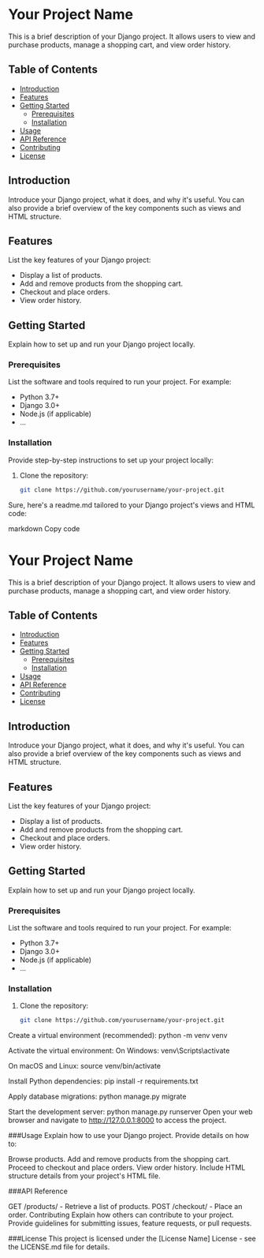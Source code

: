 # Your Project Name

This is a brief description of your Django project. It allows users to view and purchase products, manage a shopping cart, and view order history.

## Table of Contents

- [Introduction](#introduction)
- [Features](#features)
- [Getting Started](#getting-started)
  - [Prerequisites](#prerequisites)
  - [Installation](#installation)
- [Usage](#usage)
- [API Reference](#api-reference)
- [Contributing](#contributing)
- [License](#license)

## Introduction

Introduce your Django project, what it does, and why it's useful. You can also provide a brief overview of the key components such as views and HTML structure.

## Features

List the key features of your Django project:

- Display a list of products.
- Add and remove products from the shopping cart.
- Checkout and place orders.
- View order history.

## Getting Started

Explain how to set up and run your Django project locally.

### Prerequisites

List the software and tools required to run your project. For example:

- Python 3.7+
- Django 3.0+
- Node.js (if applicable)
- ...

### Installation

Provide step-by-step instructions to set up your project locally:

1. Clone the repository:

   ```bash
   git clone https://github.com/yourusername/your-project.git


Sure, here's a readme.md tailored to your Django project's views and HTML code:

markdown
Copy code
# Your Project Name

This is a brief description of your Django project. It allows users to view and purchase products, manage a shopping cart, and view order history.

## Table of Contents

- [Introduction](#introduction)
- [Features](#features)
- [Getting Started](#getting-started)
  - [Prerequisites](#prerequisites)
  - [Installation](#installation)
- [Usage](#usage)
- [API Reference](#api-reference)
- [Contributing](#contributing)
- [License](#license)

## Introduction

Introduce your Django project, what it does, and why it's useful. You can also provide a brief overview of the key components such as views and HTML structure.

## Features

List the key features of your Django project:

- Display a list of products.
- Add and remove products from the shopping cart.
- Checkout and place orders.
- View order history.

## Getting Started

Explain how to set up and run your Django project locally.

### Prerequisites

List the software and tools required to run your project. For example:

- Python 3.7+
- Django 3.0+
- Node.js (if applicable)
- ...

### Installation


1. Clone the repository:

   ```bash
   git clone https://github.com/yourusername/your-project.git
Create a virtual environment (recommended):
python -m venv venv

Activate the virtual environment:
On Windows:
venv\Scripts\activate

On macOS and Linux:
source venv/bin/activate


Install Python dependencies:
pip install -r requirements.txt

Apply database migrations:
python manage.py migrate

Start the development server:
python manage.py runserver
Open your web browser and navigate to http://127.0.0.1:8000 to access the project.

###Usage
Explain how to use your Django project. Provide details on how to:

Browse products.
Add and remove products from the shopping cart.
Proceed to checkout and place orders.
View order history.
Include HTML structure details from your project's HTML file.

###API Reference

GET /products/ - Retrieve a list of products.
POST /checkout/ - Place an order.
Contributing
Explain how others can contribute to your project. Provide guidelines for submitting issues, feature requests, or pull requests.

###License
This project is licensed under the [License Name] License - see the LICENSE.md file for details.

